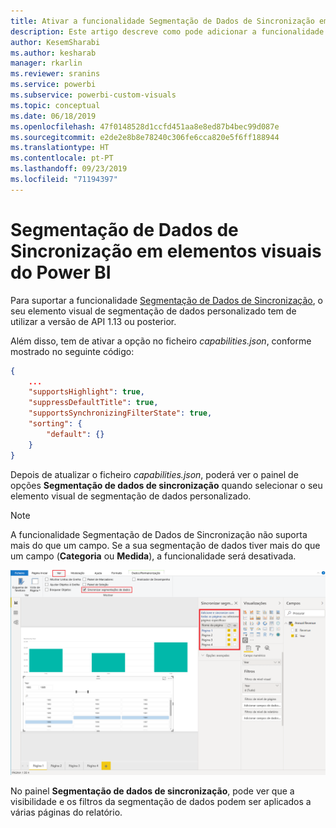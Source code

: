 ```yaml
---
title: Ativar a funcionalidade Segmentação de Dados de Sincronização em elementos visuais do Power BI
description: Este artigo descreve como pode adicionar a funcionalidade Segmentação de Dados de Sincronização a elementos visuais do Power BI.
author: KesemSharabi
ms.author: kesharab
manager: rkarlin
ms.reviewer: sranins
ms.service: powerbi
ms.subservice: powerbi-custom-visuals
ms.topic: conceptual
ms.date: 06/18/2019
ms.openlocfilehash: 47f0148528d1ccfd451aa8e8ed87b4bec99d087e
ms.sourcegitcommit: e2de2e8b8e78240c306fe6cca820e5f6ff188944
ms.translationtype: HT
ms.contentlocale: pt-PT
ms.lasthandoff: 09/23/2019
ms.locfileid: "71194397"
---
```

# <a name="sync-slicers-in-power-bi-visuals"></a>Segmentação de Dados de Sincronização em elementos visuais do Power BI

Para suportar a funcionalidade [Segmentação de Dados de Sincronização](https://docs.microsoft.com/power-bi/desktop-slicers), o seu elemento visual de segmentação de dados personalizado tem de utilizar a versão de API 1.13 ou posterior.

Além disso, tem de ativar a opção no ficheiro *capabilities.json*, conforme mostrado no seguinte código:

```json
{
    ...
    "supportsHighlight": true,
    "suppressDefaultTitle": true,
    "supportsSynchronizingFilterState": true,
    "sorting": {
        "default": {}
    }
}
```

Depois de atualizar o ficheiro *capabilities.json*, poderá ver o painel de opções **Segmentação de dados de sincronização** quando selecionar o seu elemento visual de segmentação de dados personalizado.

> [!NOTE]
> A funcionalidade Segmentação de Dados de Sincronização não suporta mais do que um campo. Se a sua segmentação de dados tiver mais do que um campo (**Categoria** ou **Medida**), a funcionalidade será desativada.

![O painel "Segmentação de dados de sincronização"](./media/sync-slicers-panel.png)

No painel **Segmentação de dados de sincronização**, pode ver que a visibilidade e os filtros da segmentação de dados podem ser aplicados a várias páginas do relatório.
